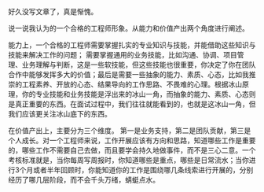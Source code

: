 好久没写文章了，真是惭愧。

说一说我认为的一个合格的工程师形象。从能力和价值产出两个角度进行阐述。

能力上，一个合格的工程师需要掌握扎实的专业知识与技能，并能借助这些知识与技能来解决工作的问题；
需要掌握通用的业务技能，比如沟通、协调、项目管理、业务理解与判断，这是一些软技能，但这些技能也很重要，你决定了你在团队合作中能够发挥多大的价值；最后是需要一些抽象的能力、素质、心态，比如我推崇的工程素养、开放的心态、结果导向的工作思路、不畏难的心理。根据冰山原理，你的专业技能和业务技能是浮出来的冰山一角，而抽象的能力、素质、心态则是真正重要的东西。在面试过程中，我们往往就能看到的，也就是这冰山一角，但我们应该更关注冰山底下的东西。

在价值产出上，主要分为三个维度。 第一是业务支持，第二是团队贡献，第三是个人成长。对一个工程师来说，工作开展应该有方向和思路，知道哪些工作是重要的，哪些工作不需要自己去做，而且要学会持久地做事件，而不是三心二意。一个考核标准就是，当你每周写周报时，你知道哪些是重点，哪些是日常流水；当你进行3个月或者半年回顾时，你能知道你的工作是围绕哪几条线索进行开展的，分别经历了哪几层阶段，而不会千头万绪，蜻蜓点水。